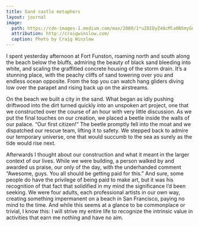 ```yaml
---
title: Sand castle metaphors
layout: journal
image:
  path: https://cdn-images-1.medium.com/max/2000/1*uZ8IDyZ4AcMla0N5myGotQ.png
  attribution: http://craigwinslow.com/
  caption: Photo by Craig Winslow
---
```


I spent yesterday afternoon at Fort Funston, roaming north and south along the beach below the bluffs, admiring the beauty of black sand bleeding into white, and scaling the graffitied concrete housing of the storm drain. It’s a stunning place, with the peachy cliffs of sand towering over you and endless ocean opposite. From the top you can watch hang gliders diving low over the parapet and rising back up on the airstreams.

On the beach we built a city in the sand. What began as idly pushing driftwood into the dirt turned quickly into an unspoken art project, one that we constructed over the course of an hour with very little discussion. As we put the final touches on our creation, we placed a beetle inside the walls of our palace. “Our first citizen!” The beetle promptly fell into the moat and we dispatched our rescue team, lifting it to safety. We stepped back to admire our temporary universe, one that would succumb to the sea as surely as the tide would rise next.

Afterwards I thought about our construction and what it meant in the larger context of our lives. While we were building, a person walked by and awarded us praise, our only of the day, with the underhanded comment “Awesome, guys. You all should be getting paid for this.” And sure, some people do have the privilege of being paid to make art, but it was his recognition of that fact that solidified in my mind the significance I’d been seeking. We were four adults, each professional artists in our own way, creating something impermanent on a beach in San Francisco, paying no mind to the time. And while this seems at a glance to be commonplace or trivial, I know this: I will strive my entire life to recognize the intrinsic value in activities that earn me nothing and have no
aim.
